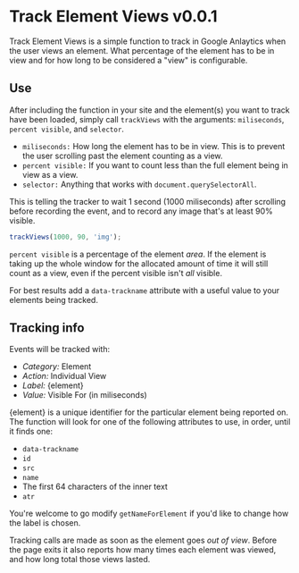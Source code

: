 # Track Element Views v0.0.1

Track Element Views is a simple function to track in Google Anlaytics when the user views an element. What percentage of the element has to be in view and for how long to be considered a "view" is configurable.

## Use

After including the function in your site and the element(s) you want to track have been loaded, simply call `trackViews` with the arguments: `miliseconds`, `percent visible`, and `selector`.

*  `miliseconds:` How long the element has to be in view. This is to prevent the user scrolling past the element counting as a view.
*  `percent visible:` If you want to count less than the full element being in view as a view.
*  `selector:` Anything that works with `document.querySelectorAll`.

This is telling the tracker to wait 1 second (1000 miliseconds) after scrolling before recording the event, and to record any image that's at least 90% visible.
```javascript
trackViews(1000, 90, 'img');
```

`percent visible` is a percentage of the element _area_. If the element is taking up the whole window for the allocated amount of time it will still count as a view, even if the percent visible isn't _all_ visible.

For best results add a `data-trackname` attribute with a useful value to your elements being tracked.

## Tracking info

Events will be tracked with:
*  *Category:* Element
*  *Action:* Individual View
*  *Label:* {element}
*  *Value:* Visible For (in miliseconds)

{element} is a unique identifier for the particular element being reported on. The function will look for one of the following attributes to use, in order, until it finds one:
*  `data-trackname`
*  `id`
*  `src`
*  `name`
*  The first 64 characters of the inner text
*  `atr`

You're welcome to go modify `getNameForElement` if you'd like to change how the label is chosen.

Tracking calls are made as soon as the element goes _out of view_. Before the page exits it also reports how many times each element was viewed, and how long total those views lasted.
